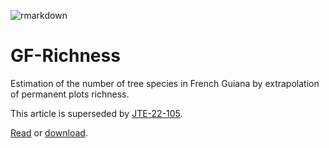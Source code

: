 ![rmarkdown](https://github.com/EricMarcon/GF-Richness/workflows/rmarkdown/badge.svg)

# GF-Richness

Estimation of the number of tree species in French Guiana by extrapolation of permanent plots richness.

This article is superseded by [JTE-22-105](https://github.com/EricMarcon/JTE-22-105).

[Read](https://ericmarcon.github.io/GF-Richness/GF-Richness.html) or [download](https://ericmarcon.github.io/GF-Richness/GF-Richness.pdf).
